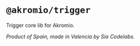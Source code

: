 # `@akromio/trigger`

Trigger core lib for Akromio.

_Product of Spain, made in Valencia by Sia Codelabs._

